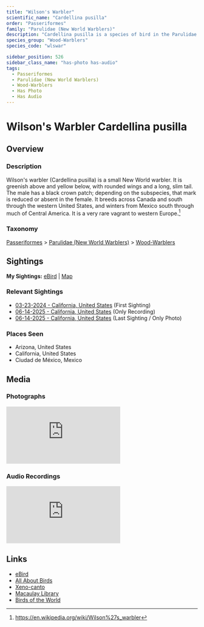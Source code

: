 ```yaml
---
title: "Wilson's Warbler"
scientific_name: "Cardellina pusilla"
order: "Passeriformes"
family: "Parulidae (New World Warblers)"
description: "Cardellina pusilla is a species of bird in the Parulidae (New World Warblers) family. It has been observed 9 times. It has been photographed. It has been recorded."
species_group: "Wood-Warblers"
species_code: "wlswar"

sidebar_position: 526
sidebar_class_name: "has-photo has-audio"
tags: 
  - Passeriformes
  - Parulidae (New World Warblers)
  - Wood-Warblers
  - Has Photo
  - Has Audio
---
```


# Wilson's Warbler <span className='sci_name'>Cardellina pusilla</span>

## Overview

### Description
Wilson's warbler (Cardellina pusilla) is a small New World warbler. It is greenish above and yellow below, with rounded wings and a long, slim tail. The male has a black crown patch; depending on the subspecies, that mark is reduced or absent in the female. It breeds across Canada and south through the western United States, and winters from Mexico south through much of Central America. It is a very rare vagrant to western Europe.[^1]

[^1]: https://en.wikipedia.org/wiki/Wilson%27s_warbler

### Taxonomy
[Passeriformes](/tags/passeriformes) > [Parulidae (New World Warblers)](/tags/parulidae-new-world-warblers) > [Wood-Warblers](/tags/wood-warblers)


## Sightings

**My Sightings:** [eBird](https://ebird.org/lifelist?r=world&time=life&spp=wlswar) | [Map](/map?species_code=wlswar)

### Relevant Sightings

* [03-23-2024 - California, United States](https://ebird.org/checklist/S165759832) (First Sighting)
* [06-14-2025 - California, United States](https://ebird.org/checklist/S250753344) (Only Recording)
* [06-14-2025 - California, United States](https://ebird.org/checklist/S250753679) (Last Sighting / Only Photo)

### Places Seen

* Arizona, United States
* California, United States
* Ciudad de México, Mexico



## Media
### Photographs
<iframe className="photo_iframe horizontal" src="https://macaulaylibrary.org/asset/637618903/embed" frameBorder="0" allowFullScreen></iframe>

### Audio Recordings
<iframe className="audio_iframe" src="https://macaulaylibrary.org/asset/637618028/embed" frameBorder="0" allowFullScreen></iframe>

## Links
* [eBird](https://ebird.org/species/wlswar) 
* [All About Birds](https://www.allaboutbirds.org/guide/wlswar) 
* [Xeno-canto](https://www.xeno-canto.org/species/cardellina-pusilla) 
* [Macaulay Library](https://search.macaulaylibrary.org/catalog?taxonCode=wlswar&sort=rating_rank_desc)
* [Birds of the World](https://birdsoftheworld.org/bow/species/wlswar)
